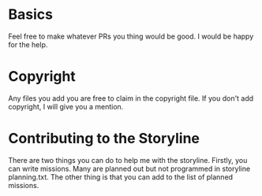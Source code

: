 # Basics
Feel free to make whatever PRs you thing would be good. I would be happy for the help.

# Copyright
Any files you add you are free to claim in the copyright file. If you don't add copyright, I will give you a mention.

# Contributing to the Storyline
There are two things you can do to help me with the storyline. Firstly, you can write missions. Many are planned out but not programmed in storyline planning.txt. The other thing is that you can add to the list of planned missions.